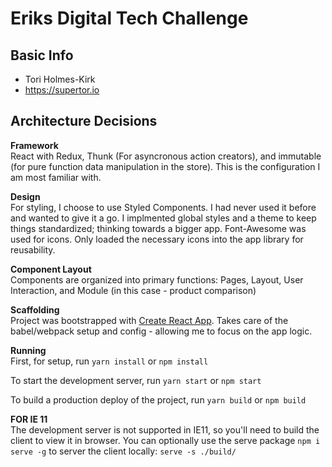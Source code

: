 # Eriks Digital Tech Challenge

## Basic Info

- Tori Holmes-Kirk
- https://supertor.io

## Architecture Decisions

**Framework**  
React with Redux, Thunk (For asyncronous action creators), and immutable (for pure function data manipulation in the store). This is the configuration I am most familiar with.

**Design**  
For styling, I choose to use Styled Components. I had never used it before and wanted to give it a go. I implmented global styles and a theme to keep things standardized; thinking towards a bigger app. Font-Awesome was used for icons. Only loaded the necessary icons into the app library for reusability.

**Component Layout**  
Components are organized into primary functions: Pages, Layout, User Interaction, and Module (in this case - product comparison)

**Scaffolding**  
Project was bootstrapped with [Create React App](https://github.com/facebook/create-react-app). Takes care of the babel/webpack setup and config - allowing me to focus on the app logic.

**Running**  
First, for setup, run `yarn install` or `npm install`

To start the development server, run `yarn start` or `npm start`

To build a production deploy of the project, run `yarn build` or `npm build`

**FOR IE 11**  
The development server is not supported in IE11, so you'll need to build the client to view it in browser. You can optionally use the serve package ```npm i serve -g``` to server the client locally: ```serve -s ./build/```

